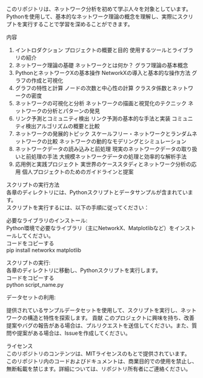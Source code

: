 このリポジトリは、ネットワーク分析を初めて学ぶ人々を対象としています。Pythonを使用して、基本的なネットワーク理論の概念を理解し、実際にスクリプトを実行することで学習を深めることができます。

内容
1. イントロダクション
プロジェクトの概要と目的
使用するツールとライブラリの紹介
2. ネットワーク理論の基礎
ネットワークとは何か？
グラフ理論の基本概念
3. PythonとネットワークXの基本操作
NetworkXの導入と基本的な操作方法
グラフの作成と可視化
4. グラフの特性と計算
ノードの次数と中心性の計算
クラスタ係数とネットワークの密度
5. ネットワークの可視化と分析
ネットワークの描画と視覚化のテクニック
ネットワークの分析とパターンの発見
6. リンク予測とコミュニティ検出
リンク予測の基本的な手法と実装
コミュニティ検出アルゴリズムの概要と比較
7. ネットワークの発展的トピック
スケールフリー・ネットワークとランダムネットワークの比較
ネットワークの動的なモデリングとシミュレーション
8. ネットワークデータの読み込みと前処理
現実のネットワークデータの取り扱いと前処理の手法
大規模ネットワークデータの処理と効率的な解析手法
9. 応用例と実践プロジェクト
実世界のケーススタディとネットワーク分析の応用
個人プロジェクトのためのガイドラインと提案


スクリプトの実行方法<br>
各章のディレクトリには、Pythonスクリプトとデータサンプルが含まれています。<br>
スクリプトを実行するには、以下の手順に従ってください：

必要なライブラリのインストール:<br>
Python環境で必要なライブラリ（主にNetworkX、Matplotlibなど）をインストールしてください。<br>
コードをコピーする<br>
pip install networkx matplotlib<br>

スクリプトの実行:<br>
各章のディレクトリに移動し、Pythonスクリプトを実行します。<br>
コードをコピーする<br>
python script_name.py

データセットの利用:<br>

提供されているサンプルデータセットを使用して、スクリプトを実行し、ネットワークの構造と特性を探索します。
貢献
このプロジェクトに興味を持ち、改善提案やバグの報告がある場合は、プルリクエストを送信してください。また、質問や提案がある場合は、Issueを作成してください。

ライセンス<br>
このリポジトリのコンテンツは、MITライセンスのもとで提供されています。<br>
このリポジトリ内のコードおよびドキュメントは、商業目的での使用を禁止し、無断転載を禁じます。詳細については、リポジトリ所有者にご連絡ください。

